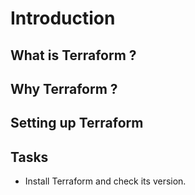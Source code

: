 # Introduction

<!-- What is day one  -->

## What is Terraform ?

<!-- We focus on terraform open source not on terraform cloud-->

## Why Terraform ?

## Setting up Terraform

<!-- How to install Terraform on multiple architectures-->
<!-- visual code extensions -->


## Tasks

- Install Terraform and check its version.



